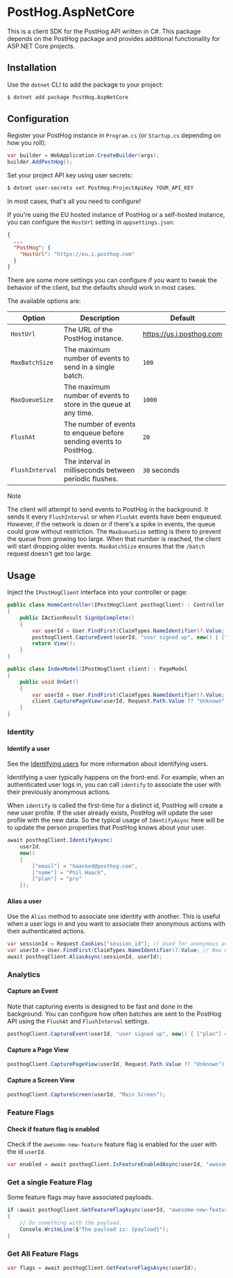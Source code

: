 # PostHog.AspNetCore

This is a client SDK for the PostHog API written in C#. This package depends on the PostHog package and provides 
additional functionality for ASP.NET Core projects.

## Installation

Use the `dotnet` CLI to add the package to your project:

```bash
$ dotnet add package PostHog.AspNetCore
```

## Configuration

Register your PostHog instance in `Program.cs` (or `Startup.cs` depending on how you roll):

```csharp
var builder = WebApplication.CreateBuilder(args);
builder.AddPostHog();
```

Set your project API key using user secrets:

```bash
$ dotnet user-secrets set PostHog:ProjectApiKey YOUR_API_KEY
```

In most cases, that's all you need to configure!

If you're using the EU hosted instance of PostHog or a self-hosted instance, you can configure the `HostUrl` setting in 
`appsettings.json`:

```json
{
  ...
  "PostHog": {
    "HostUrl": "https://eu.i.posthog.com"
  }
}
```

There are some more settings you can configure if you want to tweak the behavior of the client, but the defaults 
should work in most cases.

The available options are:

| Option          | Description                                                       | Default                  |
|-----------------|-------------------------------------------------------------------|--------------------------|
| `HostUrl`       | The URL of the PostHog instance.                                  | https://us.i.posthog.com |
| `MaxBatchSize`  | The maximum number of events to send in a single batch.           | `100`                    |
| `MaxQueueSize`  | The maximum number of events to store in the queue at any time.   | `1000`                   |
| `FlushAt`       | The number of events to enqueue before sending events to PostHog. | `20`                     |
| `FlushInterval` | The interval in milliseconds between periodic flushes.            | `30` seconds             |

> [!NOTE]
> The client will attempt to send events to PostHog in the background. It sends it every `FlushInterval` or when 
> `FlushAt` events have been enqueued. However, if the network is down or if there's a spike in events, the queue 
> could grow without restriction. The `MaxQueueSize` setting is there to prevent the queue from growing too large. 
> When that number is reached, the client will start dropping older events. `MaxBatchSize` ensures that the `/batch` 
> request doesn't get too large.

## Usage

Inject the `IPostHogClient` interface into your controller or page:

```csharp
public class HomeController(IPostHogClient posthogClient) : Controller
{
    public IActionResult SignUpComplete()
    {
        var userId = User.FindFirst(ClaimTypes.NameIdentifier)?.Value;
        posthogClient.CaptureEvent(userId, "user signed up", new() { ["plan"] = "pro" });
        return View();
    }
}
```

```csharp
public class IndexModel(IPostHogClient client) : PageModel
{
    public void OnGet()
    {
        var userId = User.FindFirst(ClaimTypes.NameIdentifier)?.Value;
        client.CapturePageView(userId, Request.Path.Value ?? "Unknown");
    }
}
```

### Identity

#### Identify a user

See the [Identifying users](https://posthog.com/docs/product-analytics/identify) for more information about identifying users.

Identifying a user typically happens on the front-end. For example, when an authenticated user logs in, you can call `identify` to associate the user with their previously anonymous actions.

When `identify` is called the first-time for a distinct id, PostHog will create a new user profile. If the user already exists, PostHog will update the user profile with the new data. So the typical usage of `IdentifyAsync` here will be to update the person properties that PostHog knows about your user.

```csharp
await posthogClient.IdentifyAsync(
    userId,
    new() 
    {
        ["email"] = "haacked@posthog.com",
        ["name"] = "Phil Haack",
        ["plan"] = "pro"
    });
```

#### Alias a user

Use the `Alias` method to associate one identity with another. This is useful when a user logs in and you want to associate their anonymous actions with their authenticated actions.

```csharp
var sessionId = Request.Cookies["session_id"]; // Used for anonymous actions.
var userId = User.FindFirst(ClaimTypes.NameIdentifier)?.Value; // Now we know who they are.
await posthogClient.AliasAsync(sessionId, userId);
```

### Analytics

#### Capture an Event

Note that capturing events is designed to be fast and done in the background. You can configure how often batches are sent to the PostHog API using the `FlushAt` and `FlushInterval` settings.

```csharp
posthogClient.CaptureEvent(userId, "user signed up", new() { ["plan"] = "pro" });
```

#### Capture a Page View

```csharp
posthogClient.CapturePageView(userId, Request.Path.Value ?? "Unknown");
```

#### Capture a Screen View

```csharp
posthogClient.CaptureScreen(userId, "Main Screen");
```

### Feature Flags

#### Check if feature flag is enabled

Check if the `awesome-new-feature` feature flag is enabled for the user with the id `userId`.

```csharp
var enabled = await posthogClient.IsFeatureEnabledAsync(userId, "awesome-new-feature");
```

### Get a single Feature Flag

Some feature flags may have associated payloads.

```csharp
if (await posthogClient.GetFeatureFlagAsync(userId, "awesome-new-feature") is { Payload: {} payload })
{
    // Do something with the payload.
    Console.WriteLine($"The payload is: {payload}");
}
```

### Get All Feature Flags

```csharp
var flags = await posthogClient.GetFeatureFlagsAsync(userId);
```

